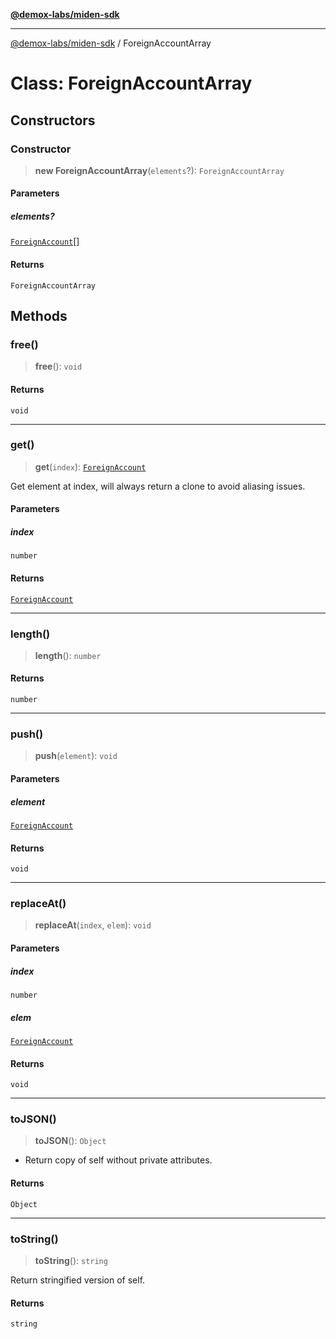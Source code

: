 [**@demox-labs/miden-sdk**](../README.md)

***

[@demox-labs/miden-sdk](../README.md) / ForeignAccountArray

# Class: ForeignAccountArray

## Constructors

### Constructor

> **new ForeignAccountArray**(`elements`?): `ForeignAccountArray`

#### Parameters

##### elements?

[`ForeignAccount`](ForeignAccount.md)[]

#### Returns

`ForeignAccountArray`

## Methods

### free()

> **free**(): `void`

#### Returns

`void`

***

### get()

> **get**(`index`): [`ForeignAccount`](ForeignAccount.md)

Get element at index, will always return a clone to avoid aliasing issues.

#### Parameters

##### index

`number`

#### Returns

[`ForeignAccount`](ForeignAccount.md)

***

### length()

> **length**(): `number`

#### Returns

`number`

***

### push()

> **push**(`element`): `void`

#### Parameters

##### element

[`ForeignAccount`](ForeignAccount.md)

#### Returns

`void`

***

### replaceAt()

> **replaceAt**(`index`, `elem`): `void`

#### Parameters

##### index

`number`

##### elem

[`ForeignAccount`](ForeignAccount.md)

#### Returns

`void`

***

### toJSON()

> **toJSON**(): `Object`

* Return copy of self without private attributes.

#### Returns

`Object`

***

### toString()

> **toString**(): `string`

Return stringified version of self.

#### Returns

`string`
